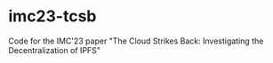 # imc23-tcsb
Code for the IMC'23 paper "The Cloud Strikes Back: Investigating the Decentralization of IPFS"
